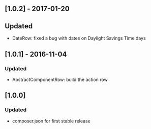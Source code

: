 ## [1.0.2] - 2017-01-20
## Updated
- DateRow: fixed a bug with dates on Daylight Savings Time days

## [1.0.1] - 2016-11-04
### Updated
- AbstractComponentRow: build the action row

## [1.0.0]
### Updated
- composer.json for first stable release

